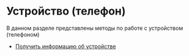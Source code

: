 # Устройство (телефон)

В данном разделе представлены методы по работе с устройством (телефоном)

- [Получить информацию об устройстве](./phone/GetDeviceInfo)
